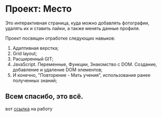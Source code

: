 # Проект: **Место**

Это интерактивная страница, куда можно добавлять фотографии, удалять их и ставить лайки, а также менять данные профиля.

Проект посвящен отработке следующих навыков:
1. Адаптивная верстка;
2. Grid layout;
3. Расширенный GIT;
4. JavaScript. Переменные, Функции, Знакомство с DOM. Создание, добавление и удаление DOM элементов;
5. И конечно, "Повторение - Мать учения", использование ранее полученных знаний;

## Всем спасибо, это всё.

вот [ссылка](https://ilia853.github.io/mesto/) на работу